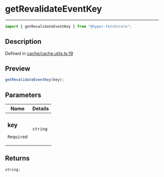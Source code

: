 # getRevalidateEventKey

<div class="api-docs__separator">

---

</div><div class="api-docs__import">

```ts
import { getRevalidateEventKey } from "@hyper-fetch/core";
```

</div><div class="api-docs__section">

## Description

</div><div class="api-docs__description"><span class="api-docs__do-not-parse">

</span></div><p class="api-docs__definition">

Defined in
[cache/cache.utils.ts:19](https://github.com/BetterTyped/hyper-fetch/blob/3fe127e9/packages/core/src/cache/cache.utils.ts#L19)

</p><div class="api-docs__section">

## Preview

</div><div class="api-docs__preview fn">

```ts
getRevalidateEventKey(key);
```

</div><div class="api-docs__section">

## Parameters

</div>
<div class="api-docs__parameters">
<table>
<thead><tr><th>Name</th><th>Details</th></tr></thead>
<tbody><tr param-data="key"><td class="api-docs__param-name required">

### key

`Required`

</td><td class="api-docs__param-type">

`string`

</td></tr></tbody></table></div><div class="api-docs__section">

## Returns

</div><div class="api-docs__returns">

```ts
string;
```

</div>
